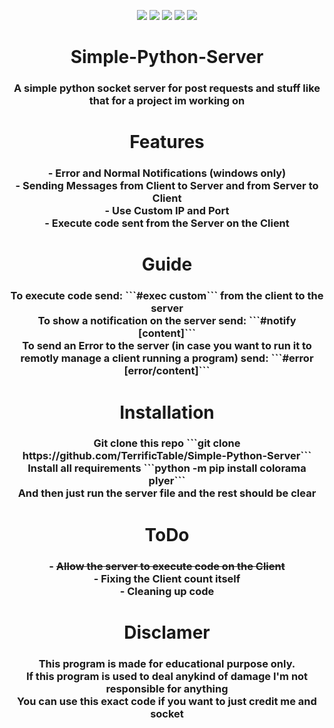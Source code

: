 <p class="infos" align="center">
  <img src="https://img.shields.io/github/contributors/TerrificTable/Simple-Python-Server.svg?style=for-the-badge"/>
  <img src="https://img.shields.io/github/forks/TerrificTable/Simple-Python-Server.svg?style=for-the-badge"/>
  <img src="https://img.shields.io/github/stars/TerrificTable/Simple-Python-Server.svg?style=for-the-badge"/>
  <img src="https://img.shields.io/github/issues/TerrificTable/Simple-Python-Server.svg?style=for-the-badge"/>
  <img src="https://img.shields.io/github/license/TerrificTable/Simple-Python-Server.svg?style=for-the-badge"/>
</p>

<div align="center" class="Main">
    <h1>Simple-Python-Server</h>
    <h3>A simple python socket server for post requests and stuff like that for a project im working on</h3>
</div>

<div align="center" class="Features">
    <h1>Features</h>
    <h3>
    - Error and Normal Notifications (windows only)<br>
    - Sending Messages from Client to Server and from Server to Client<br>
    - Use Custom IP and Port<br>
    - Execute code sent from the Server on the Client
    </h3>
</div>

<div align="center" class="Guid">
    <h1>Guide</h>
    <h3>To execute code send: ```#exec custom``` from the client to the server<br>
    To show a notification on the server send: ```#notify [content]```<br>
    To send an Error to the server (in case you want to run it to remotly manage a client running a program) send: ```#error [error/content]```</h3>
</div>

<div align="center" class="Installation">
    <h1>Installation</h>
    <h3>Git clone this repo ```git clone https://github.com/TerrificTable/Simple-Python-Server```<br>
    Install all requirements ```python -m pip install colorama plyer```<br>
    And then just run the server file and the rest should be clear</h3>
</div>

<div align="center" class="ToDo">
    <h1>ToDo</h>
    <h3>
    - <s>Allow the server to execute code on the Client</s><br>
    - Fixing the Client count itself<br>
    - Cleaning up code
    </h3>
</div>

<div align="center" class="Disclamer">
    <h1>Disclamer</h>
    <h3>This program is made for educational purpose only.<br>
    If this program is used to deal anykind of damage I'm not responsible for anything<br>
    You can use this exact code if you want to just credit me and socket</h3>
</div>
